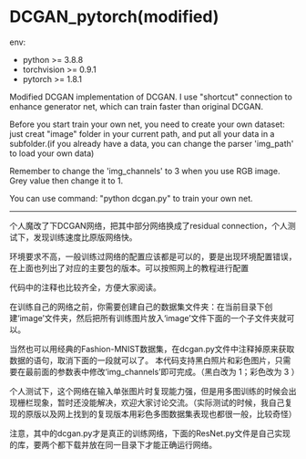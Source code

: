 # DCGAN_pytorch(modified)
 
 env:
+  python >= 3.8.8
+  torchvision >= 0.9.1
+  pytorch >= 1.8.1

 Modified DCGAN implementation  of DCGAN. I use "shortcut" connection to enhance generator net, which can train faster than original DCGAN.

Before you start train your own net, you need to create your own dataset: just creat "image" folder in your current path, and put all your data in a subfolder.(if you already have a data, you can change the parser 'img_path' to load your own data)

Remember to change the 'img_channels' to 3 when you use RGB image. Grey value then change it to 1.

You can use command: "python dcgan.py" to train your own net.

---

 个人魔改了下DCGAN网络，把其中部分网络换成了residual connection，个人测试下，发现训练速度比原版网络快。

 环境要求不高，一般训练过网络的配置应该都是可以的，要是出现环境配置错误，在上面也列出了对应的主要包的版本。可以按照网上的教程进行配置

 代码中的注释也比较齐全，方便大家阅读。

 在训练自己的网络之前，你需要创建自己的数据集文件夹：在当前目录下创建‘image’文件夹，然后把所有训练图片放入‘image’文件下面的一个子文件夹就可以。
 
 当然也可以用经典的Fashion-MNIST数据集，在dcgan.py文件中注释掉原来获取数据的语句，取消下面的一段就可以了。
 本代码支持黑白照片和彩色图片，只需要在最前面的参数表中修改‘img_channels’即可完成。（黑白改为 1；彩色改为 3 ）

 个人测试下，这个网络在输入单张图片时复现能力强，但是用多图训练的时候会出现栅栏现象，暂时还没能解决，欢迎大家讨论交流。（实际测试的时候，我自己复现的原版以及网上找到的复现版本用彩色多图数据集表现也都很一般，比较奇怪）

 注意，其中的dcgan.py才是真正的训练网络，下面的ResNet.py文件是自己实现的库，要两个都下载并放在同一目录下才能正确运行网络。
